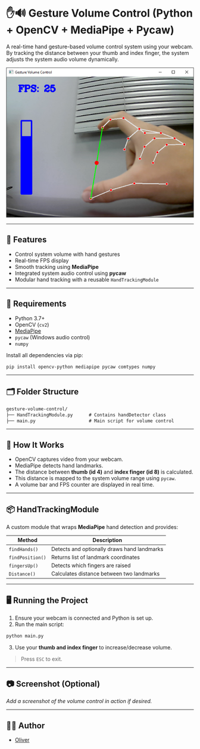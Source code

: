 # ✋🔊 Gesture Volume Control (Python + OpenCV + MediaPipe + Pycaw)

A real-time hand gesture-based volume control system using your webcam. By tracking the distance between your thumb and index finger, the system adjusts the system audio volume dynamically.

![Snake Game Screenshot](image.png)

---

## 🎯 Features

- Control system volume with hand gestures
- Real-time FPS display
- Smooth tracking using **MediaPipe**
- Integrated system audio control using **pycaw**
- Modular hand tracking with a reusable `HandTrackingModule`

---

## 🧰 Requirements

- Python 3.7+
- OpenCV (`cv2`)
- [MediaPipe](https://pypi.org/project/mediapipe/)
- `pycaw` (Windows audio control)
- `numpy`

Install all dependencies via pip:

```bash
pip install opencv-python mediapipe pycaw comtypes numpy
```

---

## 🗂 Folder Structure

```
gesture-volume-control/
├── HandTrackingModule.py      # Contains handDetector class
├── main.py                    # Main script for volume control
```

---

## 🚀 How It Works

- OpenCV captures video from your webcam.
- MediaPipe detects hand landmarks.
- The distance between **thumb (id 4)** and **index finger (id 8)** is calculated.
- This distance is mapped to the system volume range using `pycaw`.
- A volume bar and FPS counter are displayed in real time.

---

## 📦 HandTrackingModule

A custom module that wraps **MediaPipe** hand detection and provides:

| Method            | Description                                  |
|------------------|----------------------------------------------|
| `findHands()`     | Detects and optionally draws hand landmarks  |
| `findPosition()`  | Returns list of landmark coordinates         |
| `fingersUp()`     | Detects which fingers are raised             |
| `Distance()`      | Calculates distance between two landmarks    |

---

## 🖥️ Running the Project

1. Ensure your webcam is connected and Python is set up.
2. Run the main script:

```bash
python main.py
```

3. Use your **thumb and index finger** to increase/decrease volume.

> Press `ESC` to exit.

---

## 📷 Screenshot (Optional)

*Add a screenshot of the volume control in action if desired.*

---

## 👨‍💻 Author

- [Oliver](https://github.com/jollyolliel)


